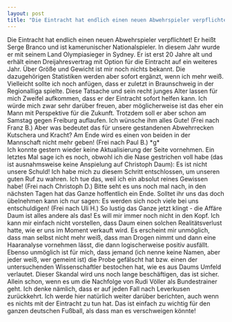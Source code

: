 ```yaml
---
layout: post
title: "Die Eintracht hat endlich einen neuen Abwehrspieler verpflichtet!"
---
```


Die Eintracht hat endlich einen neuen Abwehrspieler verpflichtet! Er heißt Serge Branco und ist kamerunischer Nationalspieler. In diesem Jahr wurde er mit seinem Land Olympiasieger in Sydney. Er ist erst 20 Jahre alt und erhält einen Dreijahresvertrag mit Option für die Eintracht auf ein weiteres Jahr. Über Größe und Gewicht ist mir noch nichts bekannt. Die dazugehörigen Statistiken werden aber sofort ergänzt, wenn ich mehr weiß. Vielleicht sollte ich noch anfügen, dass er zuletzt in Braunschweig in der Regionalliga spielte. Diese Tatsache und sein recht junges Alter lassen für mich Zweifel aufkommen, dass er der Eintracht sofort helfen kann. Ich würde mich zwar sehr darüber freuen, aber möglicherweise ist das eher ein Mann mit Perspektive für die Zukunft. Trotzdem soll er aber schon am Samstag gegen Freiburg auflaufen. Ich wünsche ihm alles Gute! (Frei nach Franz B.) Aber was bedeutet das für unsere gestandenen Abwehrrecken Kutschera und Kracht? Am Ende wird es einen von beiden in der Mannschaft nicht mehr geben! (Frei nach Paul B.) \*g\*  
Ich konnte gestern wieder keine Aktualisierung der Seite vornehmen. Ein letztes Mal sage ich es noch, obwohl ich die Nase gestrichen voll habe (das ist ausnahmsweise keine Anspielung auf Christoph Daum): Es ist nicht unsere Schuld! Ich habe mich zu diesem Schritt entschlossen, um unseren guten Ruf zu wahren. Ich tue das, weil ich ein absolut reines Gewissen habe! (Frei nach Christoph D.) Bitte seht es uns noch mal nach, in den nächsten Tagen hat das Ganze hoffentlich ein Ende. Solltet ihr uns das doch übelnehmen kann ich nur sagen: Es werden sich noch viele bei uns entschuldigen!  (Frei nach Uli H.) So lustig das Ganze jetzt klingt - die Affäre Daum ist alles andere als das! Es will mir immer noch nicht in den Kopf. Ich kann mir einfach nicht vorstellen, dass Daum einen solchen Realitätsverlust hatte, wie er uns im Moment verkauft wird. Es erscheint mir unmöglich, dass man selbst nicht mehr weiß, dass man Drogen nimmt und dann eine Haaranalyse vornehmen lässt, die dann logischerweise positiv ausfällt. Ebenso unmöglich ist für mich, dass jemand (ich nenne keine Namen, aber jeder weiß, wer gemeint ist) die Probe gefälscht hat bzw. einen der untersuchenden Wissenschaftler bestochen hat, wie es aus Daums Umfeld verlautet. Dieser Skandal wird uns noch lange beschäftigen, das ist sicher. Allein schon, wenn es um die Nachfolge von Rudi Völler als Bundestrainer geht. Ich denke nämlich, dass er auf jeden Fall nach Leverkusen zurückkehrt. Ich werde hier natürlich weiter darüber berichten, auch wenn es nichts mit der Eintracht zu tun hat. Das ist einfach zu wichtig für den ganzen deutschen Fußball, als dass man es verschweigen könnte!
